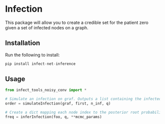 # Infection

This package will allow you to create a credible set for the patient zero given a set of infected nodes on a graph.

## Installation

Run the following to install:

```python
pip install infect-net-inference
```

## Usage

```python
from infect_tools_noisy_conv import *

# Simulate an infection on graf. Outputs a list containing the infected nodes in the order they were infected 
order = simulateInfection(graf, first, n_inf, q) 

# Create a dict mapping each node index to the posterior root probability
freq = inferInfection(foo, q, **mcmc_params)
    

```
